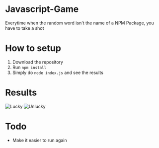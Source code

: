 # Javascript-Game
Everytime when the random word isn't the name of a NPM Package, you have to take a shot

# How to setup
1. Download the repository
2. Run `npm install`
3. Simply do `node index.js` and see the results

# Results
![Lucky](http://i.lngzl.nl/vdQrHrG8.png)
![Unlucky](http://i.lngzl.nl/VwwUuJJb.png)

# Todo
- Make it easier to run again
